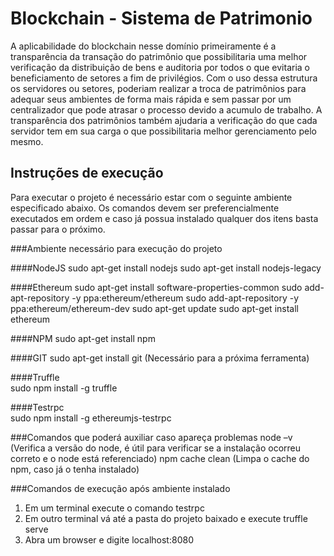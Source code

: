 # Blockchain - Sistema de Patrimonio
A aplicabilidade do blockchain nesse domínio primeiramente é a transparência da transação do patrimônio que possibilitaria uma melhor verificação da distribuição de bens e auditoria por todos o que evitaria o beneficiamento de setores a fim de privilégios. Com o uso dessa estrutura os servidores ou setores, poderiam realizar a troca de patrimônios para adequar seus ambientes de forma mais rápida e sem passar por um centralizador que pode atrasar o processo devido a acumulo de trabalho. A transparência dos patrimônios também ajudaria a verificação do que cada servidor tem em sua carga o que possibilitaria melhor gerenciamento pelo mesmo.

## Instruções de execução

Para executar o projeto é necessário estar com o seguinte ambiente especificado abaixo. Os comandos devem ser preferencialmente executados em ordem e caso já possua instalado qualquer dos itens basta passar para o próximo.

###Ambiente necessário para execução do projeto

####NodeJS
  sudo apt-get install nodejs
  sudo apt-get install nodejs-legacy

####Ethereum
  sudo apt-get install software-properties-common
  sudo add-apt-repository -y ppa:ethereum/ethereum
  sudo add-apt-repository -y ppa:ethereum/ethereum-dev
  sudo apt-get update
  sudo apt-get install ethereum

####NPM
  sudo apt-get install npm

####GIT
  sudo apt-get install git (Necessário para a próxima ferramenta)

####Truffle  
  sudo npm install -g truffle

####Testrpc  
  sudo npm install -g ethereumjs-testrpc 

###Comandos que poderá auxiliar caso apareça problemas
  node –v (Verifica a versão do node, é útil para verificar se a instalação ocorreu correto e o node está referenciado)
  npm cache clean (Limpa o cache do npm, caso já o tenha instalado)

###Comandos de execução após ambiente instalado
  1. Em um terminal execute o comando
      testrpc
  2. Em outro terminal vá até a pasta do projeto baixado e execute
      truffle serve
  3. Abra um browser e digite
      localhost:8080
